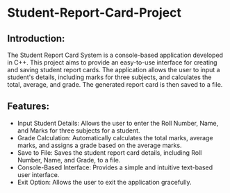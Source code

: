 # Student-Report-Card-Project

## Introduction:
The Student Report Card System is a console-based application developed in C++. This project aims to provide an easy-to-use interface for creating and saving student report cards. The application allows the user to input a student's details, including marks for three subjects, and calculates the total, average, and grade. The generated report card is then saved to a file.

## Features: 
- Input Student Details: Allows the user to enter the Roll Number, Name, and Marks for three subjects for a student.
- Grade Calculation: Automatically calculates the total marks, average marks, and assigns a grade based on the average marks.
- Save to File: Saves the student report card details, including Roll Number, Name, and Grade, to a file.
- Console-Based Interface: Provides a simple and intuitive text-based user interface.
- Exit Option: Allows the user to exit the application gracefully.

